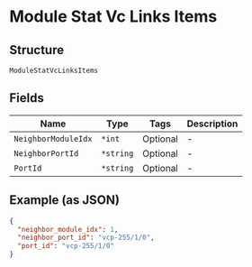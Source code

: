 
# Module Stat Vc Links Items

## Structure

`ModuleStatVcLinksItems`

## Fields

| Name | Type | Tags | Description |
|  --- | --- | --- | --- |
| `NeighborModuleIdx` | `*int` | Optional | - |
| `NeighborPortId` | `*string` | Optional | - |
| `PortId` | `*string` | Optional | - |

## Example (as JSON)

```json
{
  "neighbor_module_idx": 1,
  "neighbor_port_id": "vcp-255/1/0",
  "port_id": "vcp-255/1/0"
}
```

